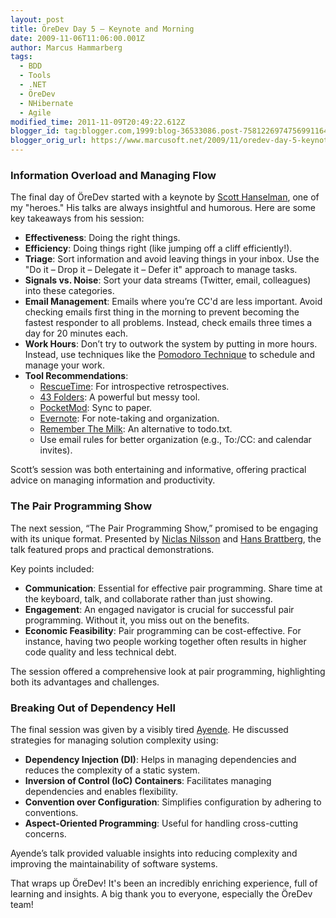 ```yaml
---
layout: post
title: ÖreDev Day 5 – Keynote and Morning
date: 2009-11-06T11:06:00.001Z
author: Marcus Hammarberg
tags:
  - BDD
  - Tools
  - .NET
  - ÖreDev
  - NHibernate
  - Agile
modified_time: 2011-11-09T20:49:22.612Z
blogger_id: tag:blogger.com,1999:blog-36533086.post-7581226974756991164
blogger_orig_url: https://www.marcusoft.net/2009/11/oredev-day-5-keynote-and-morning.html
---
```


### Information Overload and Managing Flow

The final day of ÖreDev started with a keynote by [Scott Hanselman](http://www.hanselman.com/blog/), one of my "heroes." His talks are always insightful and humorous. Here are some key takeaways from his session:

- **Effectiveness**: Doing the right things.
- **Efficiency**: Doing things right (like jumping off a cliff efficiently!).
- **Triage**: Sort information and avoid leaving things in your inbox. Use the "Do it – Drop it – Delegate it – Defer it" approach to manage tasks.
- **Signals vs. Noise**: Sort your data streams (Twitter, email, colleagues) into these categories.
- **Email Management**: Emails where you’re CC'd are less important. Avoid checking emails first thing in the morning to prevent becoming the fastest responder to all problems. Instead, check emails three times a day for 20 minutes each.
- **Work Hours**: Don’t try to outwork the system by putting in more hours. Instead, use techniques like the [Pomodoro Technique](https://www.marcusoft.net/2009/08/pomodoro-being-agile-and-focused-on.html) to schedule and manage your work.
- **Tool Recommendations**:
  - [RescueTime](http://www.rescuetime.com/): For introspective retrospectives.
  - [43 Folders](http://www.43folders.com/): A powerful but messy tool.
  - [PocketMod](http://pocketmod.com/): Sync to paper.
  - [Evernote](http://www.evernote.com/): For note-taking and organization.
  - [Remember The Milk](http://www.rememberthemilk.com/): An alternative to todo.txt.
  - Use email rules for better organization (e.g., To:/CC: and calendar invites).

Scott’s session was both entertaining and informative, offering practical advice on managing information and productivity.

### The Pair Programming Show

The next session, “The Pair Programming Show,” promised to be engaging with its unique format. Presented by [Niclas Nilsson](http://niclasnilsson.se/) and [Hans Brattberg](http://blog.crisp.se/hansbrattberg/), the talk featured props and practical demonstrations.

Key points included:
- **Communication**: Essential for effective pair programming. Share time at the keyboard, talk, and collaborate rather than just showing.
- **Engagement**: An engaged navigator is crucial for successful pair programming. Without it, you miss out on the benefits.
- **Economic Feasibility**: Pair programming can be cost-effective. For instance, having two people working together often results in higher code quality and less technical debt.

The session offered a comprehensive look at pair programming, highlighting both its advantages and challenges.

### Breaking Out of Dependency Hell

The final session was given by a visibly tired [Ayende](http://www.ayende.com). He discussed strategies for managing solution complexity using:
- **Dependency Injection (DI)**: Helps in managing dependencies and reduces the complexity of a static system.
- **Inversion of Control (IoC) Containers**: Facilitates managing dependencies and enables flexibility.
- **Convention over Configuration**: Simplifies configuration by adhering to conventions.
- **Aspect-Oriented Programming**: Useful for handling cross-cutting concerns.

Ayende’s talk provided valuable insights into reducing complexity and improving the maintainability of software systems.

That wraps up ÖreDev! It's been an incredibly enriching experience, full of learning and insights. A big thank you to everyone, especially the ÖreDev team!
